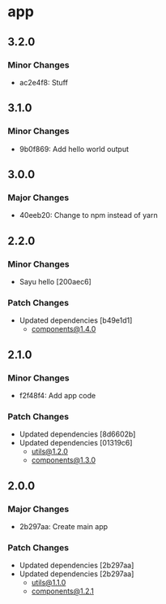 # app

## 3.2.0

### Minor Changes

- ac2e4f8: Stuff

## 3.1.0

### Minor Changes

- 9b0f869: Add hello world output

## 3.0.0

### Major Changes

- 40eeb20: Change to npm instead of yarn

## 2.2.0

### Minor Changes

- Sayu hello [200aec6]

### Patch Changes

- Updated dependencies [b49e1d1]
  - components@1.4.0

## 2.1.0

### Minor Changes

- f2f48f4: Add app code

### Patch Changes

- Updated dependencies [8d6602b]
- Updated dependencies [01319c6]
  - utils@1.2.0
  - components@1.3.0

## 2.0.0

### Major Changes

- 2b297aa: Create main app

### Patch Changes

- Updated dependencies [2b297aa]
- Updated dependencies [2b297aa]
  - utils@1.1.0
  - components@1.2.1
